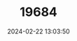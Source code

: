 ---
title: "19684"
category: "Rhogeessa parvula"
draft: false
date: 2024-02-22 13:03:50
languages:
  English: ["Little Yellow Bat"]
---